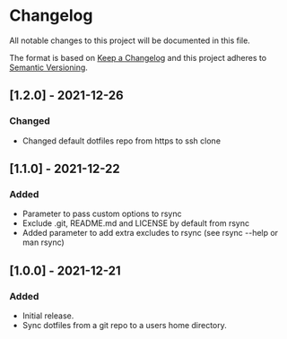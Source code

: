 # Changelog

All notable changes to this project will be documented in this file.

The format is based on [Keep a Changelog](http://keepachangelog.com/en/1.0.0/)
and this project adheres to [Semantic Versioning](http://semver.org/spec/v2.0.0.html).

## [1.2.0] - 2021-12-26

### Changed

- Changed default dotfiles repo from https to ssh clone

## [1.1.0] - 2021-12-22

### Added

- Parameter to pass custom options to rsync
- Exclude .git, README.md and LICENSE by default from rsync
- Added parameter to add extra excludes to rsync (see rsync --help or man rsync)

## [1.0.0] - 2021-12-21

### Added

- Initial release.
- Sync dotfiles from a git repo to a users home directory.
